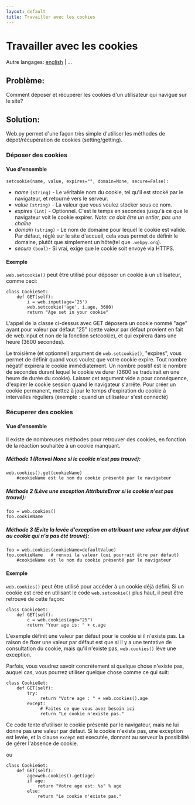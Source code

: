 ```yaml
---
layout: default
title: Travailler avec les cookies
---
```


# Travailler avec les cookies

Autre langages: [english](/../cookies) | ...

## Problème:

Comment déposer et récupérer les cookies d'un utilisateur qui navigue sur le site?

## Solution:

Web.py permet d'une façon très simple d'utiliser les méthodes de dépot/récupération de cookies (setting/getting).

### Déposer des cookies
#### Vue d'ensemble

    setcookie(name, value, expires="", domain=None, secure=False):

* *name* `(string)` - Le véritable nom du cookie, tel qu'il est stocké par le navigateur, et retourné vers le serveur.
* *value* `(string)` - La valeur que vous voulez stocker sous ce nom.
* *expires* `(int)` - Optionnel. C'est le temps en secondes jusqu'à ce que le navigateur voit le cookie expirer. *Note: ce doit être un entier, pas une chaîne*
* *domain* `(string)` - Le nom de domaine pour lequel le cookie est valide. Par défaut, réglé sur le site d'accueil, cela vous permet de définir le domaine, plutôt que simplement un hôte(tel que `.webpy.org`).
* *secure* `(bool)`- Si vrai, exige que le cookie soit envoyé via HTTPS.

#### Exemple

`web.setcookie()` peut être utilisé pour déposer un cookie à un utilisateur, comme ceci:

    class CookieSet:
        def GET(self):
            i = web.input(age='25')
            web.setcookie('age', i.age, 3600)
            return "Age set in your cookie"


L'appel de la classe ci-dessus avec GET déposera un cookie nommé "age" ayant pour valeur par défaut "25" (cette valeur par défaut provient en fait de web.input et non de la fonction setcookie), et qui expirera dans une heure (3600 secondes).


Le troisième (et optionnel) argument de `web.setcookie()`, "expires", vous permet de définir quand vous voulez que votre cookie expire. Tout nombre négatif expirera le cookie immédiatement. Un nombre positif est le nombre de secondes durant lequel le cookie va durer (3600 se traduirait en une heure de durée du cookie). Laisser cet argument vide a pour conséquence, d'expirer le cookie session quand le navigateur s'arrête. Pour créer un cookie permanent, mettez à jour le temps d'expiration du cookie à intervalles réguliers (exemple : quand un utilisateur s'est connecté)


### Récuperer des cookies
#### Vue d'ensemble

Il existe de nombreuses méthodes pour retrouver des cookies, en fonction de la réaction souhaitée à un cookie manquant.

##### Méthode 1 (Renvoi None si le cookie n'est pas trouvé):
    web.cookies().get(cookieName)
        #cookieName est le nom du cookie présenté par le navigateur
##### Méthode  2 (Lève une exception AttributeError si le cookie n'est pas trouvé):
    foo = web.cookies()
    foo.cookieName
##### Méthode  3 (Evite la levée d'exception en attribuant une valeur par défaut au cookie qui n'a pas été trouvé):
    foo = web.cookies(cookieName=defaultValue)
    foo.cookieName   # renvoi la valeur (qui pourrait être par défaut)
        #cookieName est le nom du cookie présenté par le navigateur

#### Exemple


`web.cookies()` peut être utilisé pour accéder à un cookie déjà défini. Si un cookie est créé en utilisant le code `web.setcookie()` plus haut, il peut être retrouvé de cette façon:

    class CookieGet:
        def GET(self):
            c = web.cookies(age="25")
            return "Your age is: " + c.age

L'exemple définit une valeur par défaut pour le cookie si il n'existe pas. La raison de fixer une valeur par défaut est que si il y a une tentative de consultation du cookie, mais qu'il n'existe pas, `web.cookies()` lève une exception.

Parfois, vous voudrez savoir concrètement si quelque chose n'existe pas, auquel cas, vous pourrez utiliser quelque chose comme ce qui suit:

    class CookieGet:
        def GET(self):
            try:
                 return "Votre age : " + web.cookies().age
            except:
                 # Faites ce que vous avez besoin ici
                 return "Le cookie n'existe pas."

Ce code tente d'utiliser le cookie présenté par le navigateur, mais ne lui donne pas une valeur par défaut. Si le cookie n'existe pas, une exception est levée, et la clause `except` est executée, donnant au serveur la possibilité de gérer l'absence de cookie.

ou

    class CookieGet:
        def GET(self):
            age=web.cookies().get(age)
            if age:
                return "Votre age est: %s" % age
            else:
                return "Le cookie n'existe pas."
